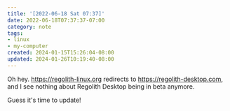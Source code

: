 ```yaml
---
title: '[2022-06-18 Sat 07:37]'
date: 2022-06-18T07:37:37-07:00
category: note
tags:
- linux
- my-computer
created: 2024-01-15T15:26:04-08:00
updated: 2024-01-26T10:19:40-08:00
---
```


Oh hey. <https://regolith-linux.org> redirects to https://regolith-desktop.com, and I see nothing about Regolith Desktop being in beta anymore.

Guess it's time to update!

